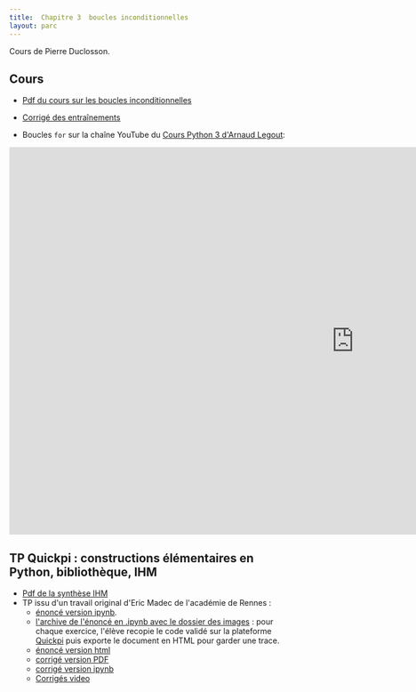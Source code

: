 ```yaml
---
title:  Chapitre 3  boucles inconditionnelles
layout: parc
---
```





Cours de Pierre Duclosson.



## Cours

* [Pdf du cours sur les boucles inconditionnelles](chapitre3/cours/Cours_2_Boucles.pdf)

* [Corrigé des entraînements](chapitre3/Corrige_Ent_C3.pdf)

* Boucles `for` sur la chaîne YouTube du [Cours Python 3 d'Arnaud Legout](https://www.youtube.com/channel/UCIlUBOXnXjxdjmL_atU53kA):

<iframe width="1239" height="697" src="https://www.youtube.com/embed/Y-Ri2gdiOTA?list=PL2CXLryTKuwwlCGfgpApOTmMn7_dbtwWa" frameborder="0" allow="accelerometer; autoplay; clipboard-write; encrypted-media; gyroscope; picture-in-picture" allowfullscreen></iframe>

 
## TP Quickpi : constructions élémentaires en Python, bibliothèque, IHM

* [Pdf de la synthèse IHM](IHM-peripheriques/NSI-IHM-Cours2020V1.pdf)
* TP issu d'un travail original d'Eric Madec de l'académie de Rennes :
    * [énoncé version ipynb](https://mybinder.org/v2/gh/parc-nsi/premiere-nsi/master?filepath=chapitre3/quickpi/TP-Quick_Pi-Objets_connectes-Parcours_1-Eleve.ipynb).
    * [l'archive de l'énoncé en .ipynb avec le dossier des images](chapitre3/quickpi/TP-Quick-Pi-Eleves.zip) : pour chaque exercice, l'élève recopie le code validé sur la plateforme [Quickpi](https://amazon.quick-pi.org/) puis  exporte le document en HTML pour garder une trace.
    * [énoncé version html](chapitre3/quickpi/TP-Quick_Pi-Objets_connectes-Parcours_1-Eleve.html)
    * [corrigé version PDF](chapitre3/quickpi/TP-Quick_Pi-Objets_connectes-Parcours_1-Correction.pdf)
    * [corrigé version ipynb](https://mybinder.org/v2/gh/parc-nsi/premiere-nsi/master?filepath=chapitre3/quickpi/TP-Quick_Pi-Objets_connectes-Parcours_1-Correction.ipynb)
    * [Corrigés video](https://tube.ac-lyon.fr/videos/watch/playlist/33c4984a-b64e-46cb-b0eb-3118f9728953)



